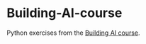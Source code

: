 # Building-AI-course

Python exercises from the [Building AI course](https://buildingai.elementsofai.com/).